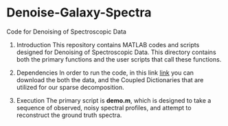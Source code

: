 # Denoise-Galaxy-Spectra
Code for Denoising of Spectroscopic Data

1. Introduction
This repository contains MATLAB codes and scripts designed for Denoising of Spectroscopic Data. This directory contains both the primary functions and the user scripts that call these functions. 

2. Dependencies
In order to run the code, in this link [link](https://www.dropbox.com/sh/fkvxjfor14k4hwu/AAB20Iz0LI84NBxCoK6V9cQca?dl=0) you can download the both the data, and the Coupled Dictionaries that are utilized for our sparse decomposition. 

3. Execution
The primary script is **demo.m**, which is designed to take a sequence of observed, noisy spectral profiles, and attempt to reconstruct the ground truth spectra.
